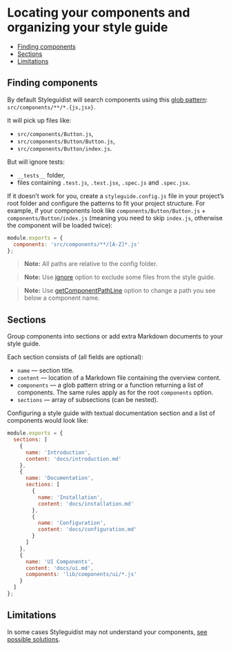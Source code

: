 # Locating your components and organizing your style guide

<!-- To update run: npx markdown-toc --maxdepth 2 -i docs/Components.md -->

<!-- toc -->

- [Finding components](#finding-components)
- [Sections](#sections)
- [Limitations](#limitations)

<!-- tocstop -->

## Finding components

By default Styleguidist will search components using this [glob pattern](https://github.com/isaacs/node-glob#glob-primer): `src/components/**/*.{js,jsx}`.

It will pick up files like:

* `src/components/Button.js`,
* `src/components/Button/Button.js`,
* `src/components/Button/index.js`.

But will ignore tests:

* `__tests__` folder,
* files containing `.test.js`, `.test.jsx`, `.spec.js` and `.spec.jsx`.

If it doesn’t work for you, create a `styleguide.config.js` file in your project’s root folder and configure the patterns to fit your project structure. For example, if your components look like `components/Button/Button.js` + `components/Button/index.js` (meaning you need to skip `index.js`, otherwise the component will be loaded twice):

```javascript
module.exports = {
  components: 'src/components/**/[A-Z]*.js'
};
```

> **Note:** All paths are relative to the config folder.

> **Note:** Use [ignore](Configuration.md#ignore) option to exclude some files from the style guide.

> **Note:** Use [getComponentPathLine](Configuration.md#getcomponentpathline) option to change a path you see below a component name.

## Sections

Group components into sections or add extra Markdown documents to your style guide.

Each section consists of (all fields are optional):

- `name` — section title.
- `content` — location of a Markdown file containing the overview content.
- `components` — a glob pattern string or a function returning a list of components. The same rules apply as for the root `components` option.
- `sections` — array of subsections (can be nested).

Configuring a style guide with textual documentation section and a list of components would look like:

```javascript
module.exports = {
  sections: [
    {
      name: 'Introduction',
      content: 'docs/introduction.md'
    },
    {
      name: 'Documentation',
      sections: [
        {
          name: 'Installation',
          content: 'docs/installation.md'
        },
        {
          name: 'Configuration',
          content: 'docs/configuration.md'
        }
      ]
    },
    {
      name: 'UI Components',
      content: 'docs/ui.md',
      components: 'lib/components/ui/*.js'
    }
  ]
};
```

## Limitations

In some cases Styleguidist may not understand your components, [see possible solutions](Thirdparties.md).
